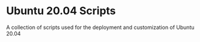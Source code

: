 # Ubuntu 20.04 Scripts

A collection of scripts used for the deployment and customization of Ubuntu 20.04